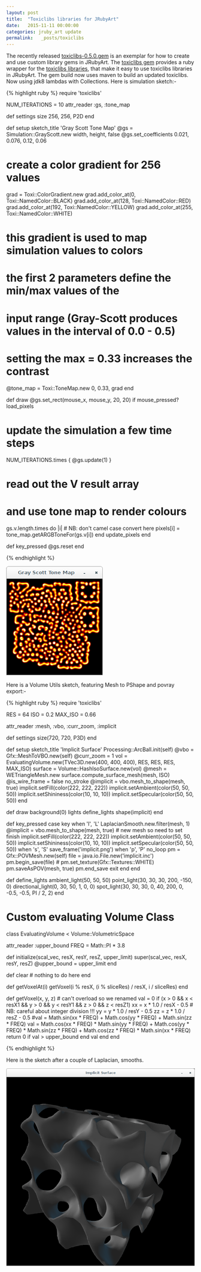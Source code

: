 ```yaml
---
layout: post
title:  "Toxiclibs libraries for JRubyArt"
date:   2015-11-11 00:00:00
categories: jruby_art update
permalink:   _posts/toxiclibs
---
```


The recently released [toxiclibs-0.5.0.gem][gem] is an exemplar for how to create and use custom library gems in JRubyArt. The [toxiclibs gem][gem] provides a ruby wrapper for the [toxiclibs libraries][libraries], that make it easy to use toxiclibs libraries in JRubyArt. The gem build now uses maven to build an updated toxiclibs. Now using jdk8 lambdas with Collections.  Here is simulation sketch:-

{% highlight ruby %}
require 'toxiclibs'

NUM_ITERATIONS = 10
attr_reader :gs, :tone_map

def settings
  size 256, 256, P2D
end

def setup
  sketch_title 'Gray Scott Tone Map'
  @gs = Simulation::GrayScott.new width, height, false
  @gs.set_coefficients 0.021, 0.076, 0.12, 0.06
  # create a color gradient for 256 values
  grad = Toxi::ColorGradient.new
  grad.add_color_at(0, Toxi::NamedColor::BLACK)
  grad.add_color_at(128, Toxi::NamedColor::RED)
  grad.add_color_at(192, Toxi::NamedColor::YELLOW)
  grad.add_color_at(255, Toxi::NamedColor::WHITE)
  # this gradient is used to map simulation values to colors
  # the first 2 parameters define the min/max values of the
  # input range (Gray-Scott produces values in the interval of 0.0 - 0.5)
  # setting the max = 0.33 increases the contrast
  @tone_map = Toxi::ToneMap.new 0, 0.33, grad
end

def draw
  @gs.set_rect(mouse_x, mouse_y, 20, 20) if mouse_pressed?
  load_pixels
  # update the simulation a few time steps
  NUM_ITERATIONS.times { @gs.update(1) }
  # read out the V result array
  # and use tone map to render colours
  gs.v.length.times do |i|
    # NB: don't camel case convert here
    pixels[i] = tone_map.getARGBToneFor(gs.v[i])
  end
  update_pixels
end

def key_pressed
  @gs.reset
end

{% endhighlight %}

<img src="/assets/tonemap.png" />

Here is a Volume Utils sketch, featuring Mesh to PShape and povray export:-

{% highlight ruby %}
require 'toxiclibs'

RES = 64
ISO = 0.2
MAX_ISO = 0.66

attr_reader :mesh, :vbo, :curr_zoom, :implicit

def settings
  size(720, 720, P3D)
end

def setup
  sketch_title 'Implicit Surface'
  Processing::ArcBall.init(self)
  @vbo = Gfx::MeshToVBO.new(self)
  @curr_zoom = 1
  vol = EvaluatingVolume.new(TVec3D.new(400, 400, 400), RES, RES, RES, MAX_ISO)
  surface = Volume::HashIsoSurface.new(vol)
  @mesh = WETriangleMesh.new
  surface.compute_surface_mesh(mesh, ISO)
  @is_wire_frame = false
  no_stroke
  @implicit = vbo.mesh_to_shape(mesh, true)
  implicit.setFill(color(222, 222, 222))
  implicit.setAmbient(color(50, 50, 50))
  implicit.setShininess(color(10, 10, 10))
  implicit.setSpecular(color(50, 50, 50))
end

def draw
  background(0)
  lights
  define_lights
  shape(implicit)
end

def key_pressed
  case key
  when 'l', 'L'
    LaplacianSmooth.new.filter(mesh, 1)
    @implicit = vbo.mesh_to_shape(mesh, true)
    # new mesh so need to set finish
    implicit.setFill(color(222, 222, 222))
    implicit.setAmbient(color(50, 50, 50))
    implicit.setShininess(color(10, 10, 10))
    implicit.setSpecular(color(50, 50, 50))
  when 's', 'S'
    save_frame('implicit.png')
  when 'p', 'P'
    no_loop
    pm = Gfx::POVMesh.new(self)
    file = java.io.File.new('implicit.inc')
    pm.begin_save(file)
    # pm.set_texture(Gfx::Textures::WHITE)
    pm.saveAsPOV(mesh, true)
    pm.end_save
    exit
  end
end

def define_lights
  ambient_light(50, 50, 50)
  point_light(30, 30, 30, 200, -150, 0)
  directional_light(0, 30, 50, 1, 0, 0)
  spot_light(30, 30, 30, 0, 40, 200, 0, -0.5, -0.5, PI / 2, 2)
end

# Custom evaluating Volume Class
class EvaluatingVolume < Volume::VolumetricSpace

  attr_reader :upper_bound
  FREQ = Math::PI * 3.8

  def initialize(scal_vec, resX, resY, resZ, upper_limit)
    super(scal_vec, resX, resY, resZ)
    @upper_bound = upper_limit
  end

  def clear
    # nothing to do here
  end

  def getVoxelAt(i)
    getVoxel(i % resX, (i % sliceRes) / resX, i / sliceRes)
  end

  def getVoxel(x, y, z)  # can't overload so we renamed
    val = 0
    if (x > 0 && x < resX1 && y > 0 && y < resY1 && z > 0 && z < resZ1)
      xx = x * 1.0 / resX - 0.5 # NB: careful about integer division !!!
      yy = y * 1.0 / resY - 0.5
      zz = z * 1.0 / resZ - 0.5
      #val = Math.sin(xx * FREQ) + Math.cos(yy * FREQ) + Math.sin(zz * FREQ)
      val = Math.cos(xx * FREQ) * Math.sin(yy * FREQ) + Math.cos(yy * FREQ) * Math.sin(zz * FREQ) + Math.cos(zz * FREQ) * Math.sin(xx * FREQ)
      return 0 if val > upper_bound
    end
    val
  end
end

{% endhighlight %}

Here is the sketch after a couple of Laplacian, smooths.

<img src="/assets/implicit.png" />

[gem]:https://github.com/ruby-processing/toxicgem
[libraries]:http://toxiclibs.org/
